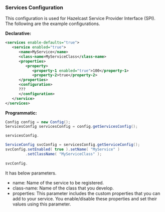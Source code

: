 

### Services Configuration

This configuration is used for Hazelcast Service Provider Interface (SPI). The following are the example configurations.


**Declarative:**

```xml
<services enable-defaults="true">
   <service enabled="true">
      <name>MyService</name>
      <class-name>MyServiceClass</class-name>
      <properties>
         <property>
            <property-1 enabled="true">100</property-1>
            <property-2>true</property-2>
      </properties>
      <configuration>
      ???
      </configuration>
   </service>
</services>
```

**Programmatic:**

```java
Config config = new Config();
ServicesConfig servicesConfig = config.getServicesConfig();

servicesConfig.

ServiceConfig svcConfig = servicesConfig.getServiceConfig();
svcConfig.setEnabled( true ).setName( "MyService" )
         .setClassName( "MyServiceClass" );
         
svcConfig.

```
   

It has below parameters.

- name: Name of the service to be registered.
- class-name: Name of the class that you develop.
- properties: This parameter includes the custom properties that you can add to your service. You enable/disable these properties and set their values using this parameter.



